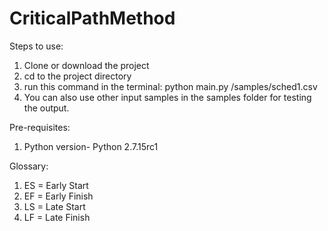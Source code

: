 # CriticalPathMethod

Steps to use: 
1. Clone or download the project
2. cd to the project directory 
3. run this command in the terminal: python main.py /samples/sched1.csv
4. You can also use other input samples in the samples folder for testing the output.

Pre-requisites:
1. Python version- Python 2.7.15rc1

Glossary:
1. ES = Early Start
2. EF = Early Finish
3. LS = Late Start
4. LF = Late Finish
